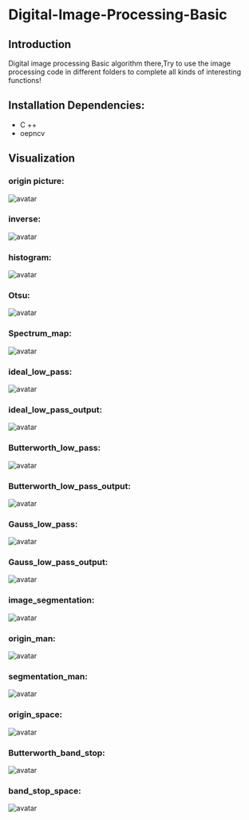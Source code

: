 # Digital-Image-Processing-Basic
## Introduction
Digital image processing Basic algorithm there,Try to use the image processing code in different folders to complete all kinds of interesting functions!

## Installation Dependencies:
- C ++
- oepncv

## Visualization
### origin picture:
![avatar](./assets/origin_image.jpg)
### inverse:
![avatar](./assets/inverse.jpg)
### histogram:
![avatar](./assets/histogram_image.png)
### Otsu:
![avatar](./assets/Otsu.jpg)
### Spectrum_map:
![avatar](./assets/Spectrum_map.jpg)
### ideal_low_pass:
![avatar](./assets/ideal_low_pass.jpg)
### ideal_low_pass_output:
![avatar](./assets/ideal_low_pass_output.jpg)
### Butterworth_low_pass:
![avatar](./assets/Butterworth_low_pass.jpg)
### Butterworth_low_pass_output:
![avatar](./assets/Butterworth_low_pass_output.jpg)
### Gauss_low_pass:
![avatar](./assets/Gauss_low_pass.jpg)
### Gauss_low_pass_output:
![avatar](./assets/Gauss_low_pass_output.jpg)
### image_segmentation:
![avatar](./assets/image_segmentation.jpg)
### origin_man:
![avatar](./assets/origin_man.jpg)
### segmentation_man:
![avatar](./assets/segmentation_man.jpg)
### origin_space:
![avatar](./assets/origin_space.jpg)
### Butterworth_band_stop:
![avatar](./assets/Butterworth_band_stop.jpg)
### band_stop_space:
![avatar](./assets/band_stop_space.jpg)

